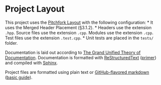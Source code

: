 # Project Layout

This project uses the [Pitchfork Layout](https://github.com/vector-of-bool/pitchfork) with the following configuration:
     * It uses the Merged Header Placement (§3.1.2).
     * Headers use the extension `.hpp`. Source files use the extension `.cpp`. Modules use the extension `.cpp`. Test files use the extension `.test.cpp`.
     * Unit tests are placed in the `tests/` folder.

Documentation is laid out according to [The Grand Unified Theory of Documentation](https://documentation.divio.com/). Documentation is formatted with [ReStructuredText](https://docutils.sourceforge.io/rst.html) ([primer](https://www.sphinx-doc.org/en/master/usage/restructuredtext/basics.html)) and compiled with [Sphinx](https://www.sphinx-doc.org/en/master/index.html).

Project files are formatted using plain text or [GitHub-flavored markdown](https://github.github.com/gfm/) ([basic guide](https://docs.github.com/en/github/writing-on-github/getting-started-with-writing-and-formatting-on-github/basic-writing-and-formatting-syntax)).
